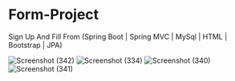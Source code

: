 # Form-Project
 
 Sign Up And Fill From  (Spring Boot | Spring MVC | MySql | HTML | Bootstrap | JPA)
 
![Screenshot (342)](https://user-images.githubusercontent.com/77641172/134723558-4a5e97a6-fcfa-4c3a-b998-0cbf5738b009.png)
![Screenshot (334)](https://user-images.githubusercontent.com/77641172/134723607-725601d8-c491-45de-b8ea-1c5125fc07b4.png)
![Screenshot (340)](https://user-images.githubusercontent.com/77641172/134723599-93d9c770-0388-4787-b413-68edeb541791.png)
![Screenshot (341)](https://user-images.githubusercontent.com/77641172/134723601-523d7eff-0b4a-4c50-b0b4-6cae32977813.png)

